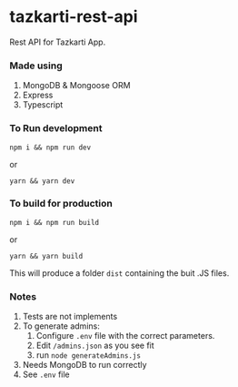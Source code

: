 # tazkarti-rest-api

Rest API for Tazkarti App.

### Made using
1. MongoDB & Mongoose ORM
2. Express
3. Typescript

### To Run development
``` npm i && npm run dev ```

or

``` yarn && yarn dev ```
### To build for production
``` npm i && npm run build ```

or

``` yarn && yarn build ```


This will produce a folder `dist` containing the buit .JS files.

### Notes
1. Tests are not implements
2. To generate admins:
    1. Configure `.env` file with the correct parameters.
    2. Edit `/admins.json` as you see fit
    3. run `node generateAdmins.js`
2. Needs MongoDB to run correctly
3. See `.env` file